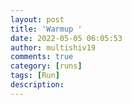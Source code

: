 ```yaml
---
layout: post
title: 'Warmup '
date: 2022-05-05 06:05:53
author: multishiv19
comments: true
category: [runs]
tags: [Run]
description: 
---
```


<div width='100%' class='strava-embed-placeholder' data-embed-type='activity' data-embed-id='7093568301'></div>
<script src='https://strava-embeds.com/embed.js'></script>
